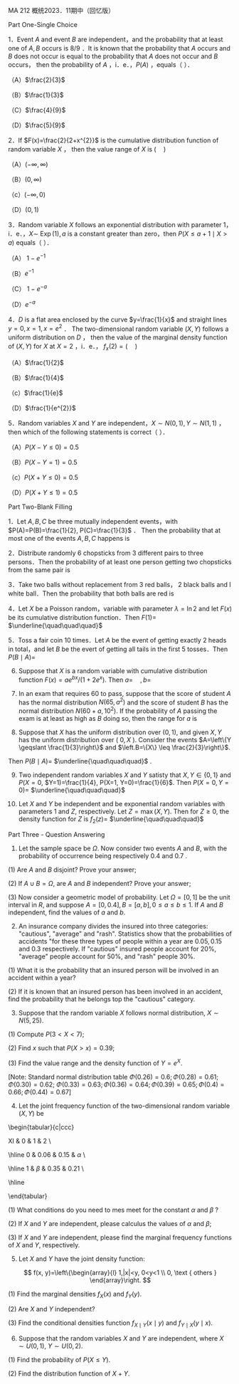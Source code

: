 MA 212 概统2023．11期中（回忆版）

Part One-Single Choice

1．Event $A$ and event $B$ are independent，and the probability that at least one of $A, B$ occurs is $8 / 9$ ．It is known that the probability that $A$ occurs and $B$ does not occur is equal to the probability that $A$ does not occur and $B$ occurs， then the probability of $A$ ，i．e．，$P(A)$ ，equals（ ）．

（A）$\frac{2}{3}$

（B）$\frac{1}{3}$

（C）$\frac{4}{9}$

（D）$\frac{5}{9}$

2．If $F(x)=\frac{2}{2+x^{2}}$ is the cumulative distribution function of random variable $X$ ， then the value range of $X$ is $(\quad)$

（A）$(-\infty, \infty)$

（B）$(0, \infty)$

（c）$(-\infty, 0)$

（D）$(0,1)$

3．Random variable $X$ follows an exponential distribution with parameter 1，i．e．，$X \sim$ $\operatorname{Exp}(1), a$ is a constant greater than zero，then $P(X \leqslant a+1 \mid X>a)$ equals（ ）．

（A） $1-e^{-1}$

（B）$e^{-1}$

（C） $1-e^{-a}$

（D）$e^{-a}$

4．$D$ is a flat area enclosed by the curve $y=\frac{1}{x}$ and straight lines $y=0, x=1, x=e^{2}$ ． The two-dimensional random variable $(X, Y)$ follows a uniform distribution on $D$ ， then the value of the marginal density function of $(X, Y)$ for $X$ at $X=2$ ，i．e．， $f_{x}(2)=(\quad)$

（A）$\frac{1}{2}$

（B）$\frac{1}{4}$

（c）$\frac{1}{e}$

（D）$\frac{1}{e^{2}}$

5．Random variables $X$ and $Y$ are independent，$X \sim N(0,1), Y \sim N(1,1)$ ，then which of the following statements is correct（ ）．

（A）$P(X-Y \leqslant 0)=0.5$

（B）$P(X-Y=1)=0.5$

（c）$P(X+Y \leq 0)=0.5$

（D）$P(X+Y \leq 1)=0.5$

Part Two-Blank Filling

1．Let $A, B, C$ be three mutually independent events，with $P(A)=P(B)=\frac{1}{2}, P(C)=\frac{1}{3}$ ． Then the probability that at most one of the events $A, B, C$ happens is

2．Distribute randomly 6 chopsticks from 3 different pairs to three persons．Then the probability of at least one person getting two chopsticks from the same pair is

3．Take two balls without replacement from 3 red balls， 2 black balls and I white ball．Then the probability that both balls are red is

4．Let $X$ be a Poisson random，variable with parameter $\lambda=\ln 2$ and let $F(x)$ be its cumulative distribution function．Then $F(1)=$ $\underline{\quad\quad\quad}$

5．Toss a fair coin 10 times．Let $A$ be the event of getting exactly 2 heads in total，and let $B$ be the evert of getting all tails in the first 5 tosses．Then $P(B \mid A)=$

6. Suppose that $X$ is a random variable with cumulative distribution function $F(x)=a e^{b x} /\left(1+2 e^{x}\right)$. Then $a=\quad, b=$

7. In an exam that requires 60 to pass, suppose that the score of student $A$ has the normal distribution $N\left(65, a^{2}\right)$ and the score of student $B$ has the normal distribution $N\left(60+a, 10^{2}\right)$. If the probability of $A$ passing the exam is at least as high as $B$ doing so, then the range for $a$ is

8. Suppose that $X$ has the uniform distribution over $(0,1)$, and given $X, Y$ has the uniform distribution over ( $0, X$ ). Consider the events $A=\left\{Y \geqslant \frac{1}{3}\right\}$ and $\left.B=\{X\} \leq \frac{2}{3}\right\}$.

Then $P(B \mid A)=$ $\underline{\quad\quad\quad}$ .

9. Two independent random variables $X$ and $Y$ satisty that $X, Y \in\{0,1\}$ and $P(X=0$, $Y=1)=\frac{1}{4}, P(X=1, Y=0)=\frac{1}{6}$. Then $P(X=0, Y=0)=$ $\underline{\quad\quad\quad}$

10. Let $X$ and $Y$ be independent and be exponential random variables with parameters 1 and $Z$, respectively. Let $Z=\max (X, Y)$. Then for $Z \geqslant 0$, the density function for $Z$ is $f_{2}(z)=$ $\underline{\quad\quad\quad}$

Part Three - Question Answering

1. Let the sample space be $\Omega$. Now consider two events $A$ and $B$, with the probability of occurrence being respectively 0.4 and 0.7 .

(1) Are $A$ and $B$ disjoint? Prove your answer;

(2) If $A \cup B=\Omega$, are $A$ and $B$ independent? Prove your answer;

(3) Now consider a geometric model of probability. Let $\Omega=[0,1]$ be the unit interval in $R$, and suppose $A=[0,0.4], B=[a, b], 0 \leq a \leqslant b \leqslant 1$. If $A$ and $B$ independent, find the values of $a$ and $b$.

2. An insurance company divides the insured into three categories: "cautious", "average" and "rash". Statistics show that the probabilities of accidents "for these three types of people within a year are $0.05,0.15$ and 0.3 respectively. If "cautious" insured people account for $20 \%$, "average" people account for $50 \%$, and "rash" people $30 \%$.

(1) What it is the probability that an insured person will be involved in an accident within a year?

(2) If it is known that an insured person has been involved in an accident, find the probability that he belongs top the "cautious" category.

3. Suppose that the random variable $X$ follows normal distribution, $X \sim N(5,25)$.

(1) Compute $P(3<X<7)$;

(2) Find $x$ such that $P(X>x)=0.39$;

(3) Find the value range and the density function of $Y=e^{X}$.

[Note: Standard normal distribution table $\Phi(0.26)=0.6 ; \Phi(0.28)=0.61 ; \Phi(0.30)=0.62$; $\Phi(0.33)=0.63 ; \Phi(0.36)=0.64 ; \Phi(0.39)=0.65 ; \Phi(0.4)=0.66 ; \Phi(0.44)=0.67]$

4. Let the joint frequency function of the two-dimensional random variable $(X, Y)$ be

\begin{tabular}{c|ccc}

XI & 0 & 1 & 2 \\

\hline 0 & 0.06 & 0.15 & $\alpha$ \\

\hline 1 & $\beta$ & 0.35 & 0.21 \\

\hline

\end{tabular}

(1) What conditions do you need to mes meet for the constant $\alpha$ and $\beta$ ?

(2) If $X$ and $Y$ are independent, please calculus the values of $\alpha$ and $\beta$;

(3) If $X$ and $Y$ are independent, please find the marginal frequency functions of $X$ and $Y$, respectively.

5. Let $X$ and $Y$ have the joint density function:

$$
f(x, y)=\left\{\begin{array}{l}
1,|x|<y, 0<y<1 \\
0, \text { others }
\end{array}\right.
$$

(1) Find the marginal densities $f_{X}(x)$ and $f_{Y}(y)$.

(2) Are $X$ and $Y$ independent?

(3) Find the conditional densities function $f_{X \mid Y}(x \mid y)$ and $f_{Y \mid X}(y \mid x)$.

6. Suppose that the random variables $X$ and $Y$ are independent, where $X \sim U(0,1)$, $Y \sim U(0,2)$.

(1) Find the probability of $P(X \leqslant Y)$.

(2) Find the distribution function of $X+Y$.

